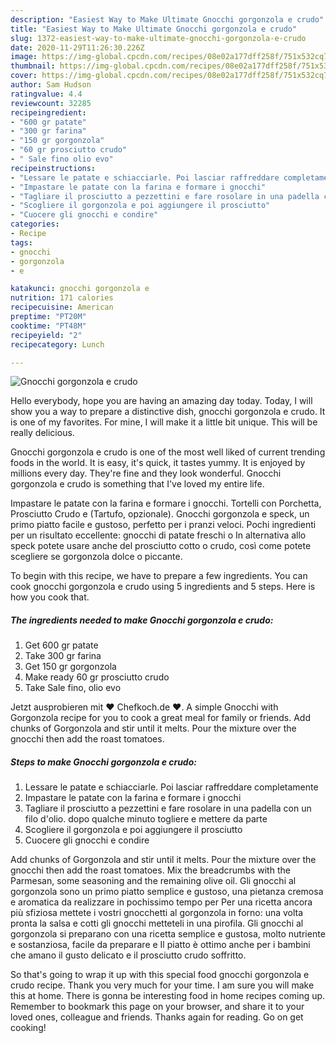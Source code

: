 ```yaml
---
description: "Easiest Way to Make Ultimate Gnocchi gorgonzola e crudo"
title: "Easiest Way to Make Ultimate Gnocchi gorgonzola e crudo"
slug: 1372-easiest-way-to-make-ultimate-gnocchi-gorgonzola-e-crudo
date: 2020-11-29T11:26:30.226Z
image: https://img-global.cpcdn.com/recipes/08e02a177dff258f/751x532cq70/gnocchi-gorgonzola-e-crudo-recipe-main-photo.jpg
thumbnail: https://img-global.cpcdn.com/recipes/08e02a177dff258f/751x532cq70/gnocchi-gorgonzola-e-crudo-recipe-main-photo.jpg
cover: https://img-global.cpcdn.com/recipes/08e02a177dff258f/751x532cq70/gnocchi-gorgonzola-e-crudo-recipe-main-photo.jpg
author: Sam Hudson
ratingvalue: 4.4
reviewcount: 32285
recipeingredient:
- "600 gr patate"
- "300 gr farina"
- "150 gr gorgonzola"
- "60 gr prosciutto crudo"
- " Sale fino olio evo"
recipeinstructions:
- "Lessare le patate e schiacciarle. Poi lasciar raffreddare completamente"
- "Impastare le patate con la farina e formare i gnocchi"
- "Tagliare il prosciutto a pezzettini e fare rosolare in una padella con un filo d&#39;olio. dopo qualche minuto togliere e mettere da parte"
- "Scogliere il gorgonzola e poi aggiungere il prosciutto"
- "Cuocere gli gnocchi e condire"
categories:
- Recipe
tags:
- gnocchi
- gorgonzola
- e

katakunci: gnocchi gorgonzola e 
nutrition: 171 calories
recipecuisine: American
preptime: "PT20M"
cooktime: "PT48M"
recipeyield: "2"
recipecategory: Lunch

---
```



![Gnocchi gorgonzola e crudo](https://img-global.cpcdn.com/recipes/08e02a177dff258f/751x532cq70/gnocchi-gorgonzola-e-crudo-recipe-main-photo.jpg)

Hello everybody, hope you are having an amazing day today. Today, I will show you a way to prepare a distinctive dish, gnocchi gorgonzola e crudo. It is one of my favorites. For mine, I will make it a little bit unique. This will be really delicious.

Gnocchi gorgonzola e crudo is one of the most well liked of current trending foods in the world. It is easy, it's quick, it tastes yummy. It is enjoyed by millions every day. They're fine and they look wonderful. Gnocchi gorgonzola e crudo is something that I've loved my entire life.

Impastare le patate con la farina e formare i gnocchi. Tortelli con Porchetta, Prosciutto Crudo e (Tartufo, opzionale). Gnocchi gorgonzola e speck, un primo piatto facile e gustoso, perfetto per i pranzi veloci. Pochi ingredienti per un risultato eccellente: gnocchi di patate freschi o In alternativa allo speck potete usare anche del prosciutto cotto o crudo, così come potete scegliere se gorgonzola dolce o piccante.


To begin with this recipe, we have to prepare a few ingredients. You can cook gnocchi gorgonzola e crudo using 5 ingredients and 5 steps. Here is how you cook that.

<!--inarticleads1-->

##### The ingredients needed to make Gnocchi gorgonzola e crudo:

1. Get 600 gr patate
1. Take 300 gr farina
1. Get 150 gr gorgonzola
1. Make ready 60 gr prosciutto crudo
1. Take  Sale fino, olio evo


Jetzt ausprobieren mit ♥ Chefkoch.de ♥. A simple Gnocchi with Gorgonzola recipe for you to cook a great meal for family or friends. Add chunks of Gorgonzola and stir until it melts. Pour the mixture over the gnocchi then add the roast tomatoes. 

<!--inarticleads2-->

##### Steps to make Gnocchi gorgonzola e crudo:

1. Lessare le patate e schiacciarle. Poi lasciar raffreddare completamente
1. Impastare le patate con la farina e formare i gnocchi
1. Tagliare il prosciutto a pezzettini e fare rosolare in una padella con un filo d&#39;olio. dopo qualche minuto togliere e mettere da parte
1. Scogliere il gorgonzola e poi aggiungere il prosciutto
1. Cuocere gli gnocchi e condire


Add chunks of Gorgonzola and stir until it melts. Pour the mixture over the gnocchi then add the roast tomatoes. Mix the breadcrumbs with the Parmesan, some seasoning and the remaining olive oil. Gli gnocchi al gorgonzola sono un primo piatto semplice e gustoso, una pietanza cremosa e aromatica da realizzare in pochissimo tempo per Per una ricetta ancora più sfiziosa mettete i vostri gnocchetti al gorgonzola in forno: una volta pronta la salsa e cotti gli gnocchi metteteli in una pirofila. Gli gnocchi al gorgonzola si preparano con una ricetta semplice e gustosa, molto nutriente e sostanziosa, facile da preparare e Il piatto è ottimo anche per i bambini che amano il gusto delicato e il prosciutto crudo soffritto. 

So that's going to wrap it up with this special food gnocchi gorgonzola e crudo recipe. Thank you very much for your time. I am sure you will make this at home. There is gonna be interesting food in home recipes coming up. Remember to bookmark this page on your browser, and share it to your loved ones, colleague and friends. Thanks again for reading. Go on get cooking!
